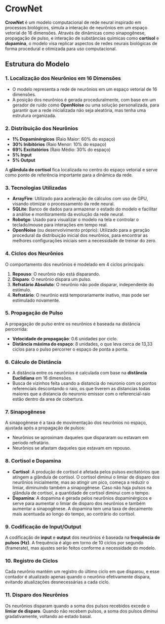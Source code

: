 # CrowNet

**CrowNet** é um modelo computacional de rede neural inspirado em processos biológicos, simula a interação de neurônios em um espaço vetorial de 16 dimensões. Através de dinâmicas como sinapogênese, propagação de pulso, e interação de substâncias químicas como **cortisol** e **dopamina**, o modelo visa replicar aspectos de redes neurais biológicas de forma procedural e otimizada para uso computacional.

## Estrutura do Modelo

### 1. **Localização dos Neurônios em 16 Dimensões**
- O modelo representa a rede de neurônios em um espaço vetorial de 16 dimensões.
- A posição dos neurônios é gerada proceduralmente, com base em um gerador de ruído como **OpenNoise** ou uma solução personalizada, para garantir que a rede inicializada não seja aleatória, mas tenha uma estrutura organizada.
  
### 2. **Distribuição dos Neurônios**
- **1% Dopaminérgicos** (Raio Maior: 60% do espaço)
- **30% Inibitórios** (Raio Menor: 10% do espaço)
- **69% Excitatórios** (Raio Médio: 30% do espaço)
- **5% Input**
- **5% Output**
  
A **glândula de cortisol** fica localizada no centro do espaço vetorial e serve como ponto de referência importante para a dinâmica da rede.

### 3. **Tecnologias Utilizadas**
- **ArrayFire**: Utilizado para aceleração de cálculos com uso de GPU, visando otimizar o processamento da rede neural.
- **SQLite**: Banco de dados para armazenar o estado do modelo e facilitar a análise e monitoramento da evolução da rede neural.
- **Robotgo**: Usado para visualizar o modelo na tela e controlar o teclado/mouse para interações em tempo real.
- **OpenNoise** (ou desenvolvimento próprio): Utilizado para a geração procedural da distribuição inicial dos neurônios, para encontrar as melhores configurações iniciais sem a necessidade de treinar do zero.

### 4. **Ciclos dos Neurônios**
O comportamento dos neurônios é modelado em 4 ciclos principais:
1. **Repouso**: O neurônio não está disparando.
2. **Disparo**: O neurônio dispara um pulso.
3. **Refratário Absoluto**: O neurônio não pode disparar, independente do estímulo.
4. **Refratário**: O neurônio está temporariamente inativo, mas pode ser estimulado novamente.

### 5. **Propagação de Pulso**
A propagação de pulso entre os neurônios é baseada na distância percorrida:
- **Velocidade de propagação**: 0.6 unidades por ciclo.
- **Distância máxima do espaço**: 8 unidades, o que leva cerca de 13,33 ciclos para o pulso percorrer o espaço de ponta a ponta.

### 6. **Cálculo de Distância**
- A distância entre os neurônios é calculada com base na **distância Euclidiana** em 16 dimensões.
- Busca de vizinhos feita usando a distancia do neuronio com os pontos referenciais descontando o raio, os que tiverem as distancias todas maiores que a distancia do neuronio emissor com o referencial-raio estão dentro da area de cobertura.

### 7. **Sinapogênese**
A sinapogênese é a taxa de movimentação dos neurônios no espaço, ajustada após a propagação de pulsos:
- Neurônios se aproximam daqueles que dispararam ou estavam em período refratário.
- Neurônios se afastam daqueles que estavam em repouso.

### 8. **Cortisol e Dopamina**
- **Cortisol**: A produção de cortisol é afetada pelos pulsos excitatórios que atingem a glândula de cortisol. O cortisol diminui o limiar de disparo dos neurônios inicialmente, mas ao atingir um pico, começa a reduzir o limiar, diminuindo também a sinapogênese. Caso não haja pulsos na glândula de cortisol, a quantidade de cortisol diminui com o tempo.
- **Dopamina**: A dopamina é gerada pelos neurônios dopaminérgicos e serve para aumentar o limiar de disparo dos neurônios e também aumentar a sinapogênese. A dopamina tem uma taxa de decaimento mais acentuada ao longo do tempo, ao contrário do cortisol.

### 9. **Codificação de Input/Output**
A codificação de **input** e **output** dos neurônios é baseada na **frequência de pulsos (Hz)**. A frequência é algo em torno de 10 ciclos por segundo (framerate), mas ajustes serão feitos conforme a necessidade do modelo. 

### 10. **Registro de Ciclos**
Cada neurônio mantém um registro do último ciclo em que disparou, e esse contador é atualizado apenas quando o neurônio efetivamente dispara, evitando atualizações desnecessárias a cada ciclo.

### 11. **Disparo dos Neurônios**
Os neurônios disparam quando a soma dos pulsos recebidos excede o **limiar de disparo**. Quando não recebem pulsos, a soma dos pulsos diminui gradativamente, voltando ao estado basal.



